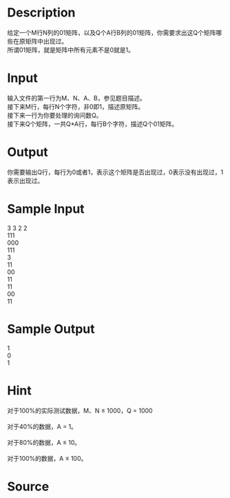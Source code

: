 
# Description

<div class="content"><p>给定一个M行N列的01矩阵，以及Q个A行B列的01矩阵，你需要求出这Q个矩阵哪些在原矩阵中出现过。<br/>
所谓01矩阵，就是矩阵中所有元素不是0就是1。</p></div>

# Input

<div class="content"><p>输入文件的第一行为M、N、A、B，参见题目描述。<br/>
接下来M行，每行N个字符，非0即1，描述原矩阵。<br/>
接下来一行为你要处理的询问数Q。<br/>
接下来Q个矩阵，一共Q*A行，每行B个字符，描述Q个01矩阵。</p></div>

# Output

<div class="content"><p></p>
<p></p>
<p>你需要输出Q行，每行为0或者1，表示这个矩阵是否出现过，0表示没有出现过，1表示出现过。</p></div>

# Sample Input

<div class="content"><span class="sampledata">3 3 2 2<br/>
111<br/>
000<br/>
111<br/>
3<br/>
11<br/>
00<br/>
11<br/>
11<br/>
00<br/>
11<br/>
</span></div>

# Sample Output

<div class="content"><span class="sampledata">1<br/>
0<br/>
1<br/>
</span></div>

# Hint

<div class="content"><p></p><p>对于100%的实际测试数据，M、N ≤ 1000，Q = 1000<br/><br/>
对于40%的数据，A = 1。<br/><br/>
对于80%的数据，A ≤ 10。<br/><br/>
对于100%的数据，A ≤ 100。</p><p></p></div>

# Source

<div class="content"><p><a href="problemset.php?search="></a></p></div>

